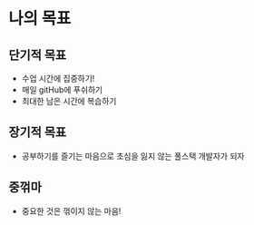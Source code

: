 # 나의 목표

## 단기적 목표
* 수업 시간에 집중하기!
* 매일 gitHub에 푸쉬하기
* 최대한 남은 시간에 복습하기

## 장기적 목표
* 공부하기를 즐기는 마음으로 초심을 잃지 않는 풀스택 개발자가 되자

## 중꺾마
* 중요한 것은 꺾이지 않는 마음!